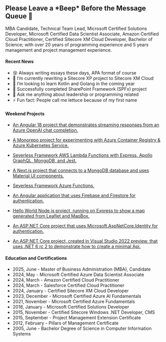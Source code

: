 ## Please Leave a \*Beep\* Before the Message Queue 👋

MBA Candidate, Technical Team Lead, Microsoft Certified Solutions Developer, Microsoft Certified Data Scientist Associate, Amazon Certified Cloud Practitioner, Certified Sitecore XM Cloud Developer, Bachelor of Science; with over 20 years of programming experience and 5 years management and project management experience.

#### Recent News

- 😵 Always writing essays these days, APA format of course
- 🔭 I’m currently rewriting a Sitecore XP project to Sitecore XM Cloud
- 👯 I’m looking to learn Kotlin and Golang in the coming year
- 🌱 Successfully completed SharePoint Framework (SPFx) project
- 💬 Ask me anything about leadership or programming related
- ⚡ Fun fact: People call me lettuce because of my first name

#### Weekend Projects

- [An Angular 18 project that demonstrates streaming responses from an Azure OpenAI chat completion.](https://github.com/romayneeastmond/azure-openai-angular)

- [A Monorepo project for experimenting with Azure Container Registry & Azure Kubernetes Service.](https://github.com/romayneeastmond/monorepo-microservices-demo)

- [Severless Framework AWS Lambda Functions with Express, Apollo GraphQL, MongoDB, and Jest.](https://github.com/romayneeastmond/serverless-aws-lambda-express-mongodb/)

- [A Next.js project that connects to a MongoDB database and uses Material UI components.](https://github.com/romayneeastmond/mongodb-react-nextjs-mui-demo/)

- [Severless Framework Azure Functions.](https://github.com/romayneeastmond/serverless-azure-function-nodejs-heartbeat/)

- [An Angular application that uses Firebase and Firestore for authentication.](https://github.com/romayneeastmond/angular-firebase-authentication)

- [Hello World Node.js project, running on Express to show a map generated from Leaflet and MapBox.](https://github.com/romayneeastmond/helloworld-leaflet-mapbox-express-nodejs-demo/)

- [An ASP.NET Core project that uses Microsoft.AspNetCore.Identity for authentication.](https://github.com/romayneeastmond/application-core-identity)

- [An ASP.NET Core project, created in Visual Studio 2022 preview, that uses .NET 6 rc 2 to demonstrate how to create a minimal Api.](https://github.com/romayneeastmond/application-net6preview-minimal-api)

#### Education and Certifications

- 2025, June - Master of Business Administration (MBA), Candidate
- 2024, May - Microsoft Certified Azure Data Scientist Associate
- 2024, March - Amazon Certified Cloud Practitioner
- 2024, March - Salesforce Certified Cloud Practitioner
- 2024, January - Certified Sitecore XM Cloud Developer
- 2023, December - Microsoft Certified Azure AI Fundamentals
- 2021, November - Microsoft Certified Azure Fundamentals
- 2018, January - Microsoft Certified Solutions Developer
- 2015, November - Certified Sitecore Windows .NET Developer, CMS
- 2015, September - Project Management Extension Certificate
- 2012, February - Pillars of Management Certificate
- 2005, June - Bachelor Degree of Science in Computer Information Systems
